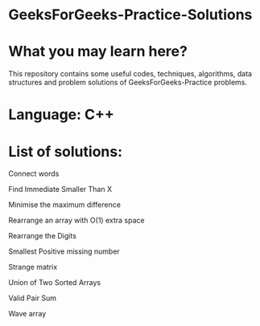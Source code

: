 # GeeksForGeeks-Practice-Solutions

# What you may learn here?

This repository contains some useful codes, techniques, algorithms, data structures and problem solutions of GeeksForGeeks-Practice problems.

# Language: C++

# List of solutions:

Connect words

Find Immediate Smaller Than X

Minimise the maximum difference

Rearrange an array with O(1) extra space

Rearrange the Digits

Smallest Positive missing number

Strange matrix

Union of Two Sorted Arrays

Valid Pair Sum

Wave array
